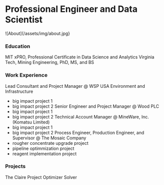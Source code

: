 # Professional Engineer and Data Scientist
![About](/assets/img/about.jpg}
### Education
MIT xPRO, Professional Certificate in Data Science and Analytics
Virginia Tech, Mining Engineering, PhD, MS, and BS

### Work Experience
Lead Consultant and Project Manager @ WSP USA Environment and Infrastructure
- big impact project 1
- big impact project 2
Senior Engineer and Project Manager @ Wood PLC
- big impact project 1
- big impact project 2
Technical Account Manager @ MineWare, Inc. (Komatsu Limited)
- big impact project 1
- big impact project 2
Process Engineer, Production Engineer, and Supervisor @ The Mosaic Company
- rougher concentrate upgrade project
- pipeline optimmization project
- reagent implementation project

### Projects
The Claire Project
Optimizer 
Solver

